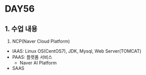 # DAY56

## 1. 수업 내용

1. NCP(Naver Cloud Platform)
* IAAS: Linux OS(CentOS7), JDK, Mysql, Web Server(TOMCAT)
* PAAS: 플랫폼 서비스
  * Naver AI Platform
* SAAS
